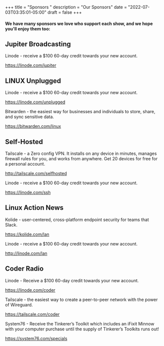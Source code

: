 +++
title = "Sponsors "
description = "Our Sponsors"
date = "2022-07-03T03:35:01-05:00"
draft = false
+++
#### We have many sponsors we love who support each show, and we hope you'll enjoy them too:

## Jupiter Broadcasting
Linode - receive a $100 60-day credit towards your new account.

https://linode.com/jupiter

## LINUX Unplugged
Linode - receive a $100 60-day credit towards your new account.

https://linode.com/unplugged

Bitwarden - the easiest way for businesses and individuals to store, share, and sync sensitive data.

https://bitwarden.com/linux

## Self-Hosted

Tailscale - a Zero config VPN. It installs on any device in minutes, manages firewall rules for you, and works from anywhere. Get 20 devices for free for a personal account.

http://tailscale.com/selfhosted

Linode - receive a $100 60-day credit towards your new account.

https://linode.com/ssh

## Linux Action News

Kolide - user-centered, cross-platform endpoint security for teams that Slack.

https://kolide.com/lan


Linode - receive a $100 60-day credit towards your new account.

http://linode.com/lan


## Coder Radio


Linode - Receive a $100 60-day credit towards your new account.

https://linode.com/coder

Tailscale - the easiest way to create a peer-to-peer network with the power of Wireguard.

https://tailscale.com/coder


System76 - Receive the Tinkerer’s Toolkit which includes an iFixit Minnow with your computer purchase until the supply of Tinkerer’s Toolkits runs out!

https://system76.com/specials
